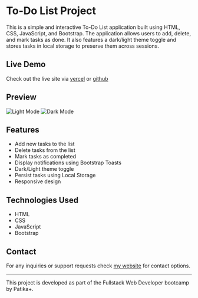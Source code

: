 # To-Do List Project

This is a simple and interactive To-Do List application built using HTML, CSS, JavaScript, and Bootstrap. The application allows users to add, delete, and mark tasks as done. It also features a dark/light theme toggle and stores tasks in local storage to preserve them across sessions.

## Live Demo

Check out the live site via [vercel](https://todo-app-ardacanbakis.vercel.app/) or [github](https://ardacanbakis.github.io/toDo-app/)

## Preview
![Light Mode](https://i.imgur.com/gHNBNgY.png)
![Dark Mode](https://i.imgur.com/zF8fnx5.png)
## Features

- Add new tasks to the list
- Delete tasks from the list
- Mark tasks as completed
- Display notifications using Bootstrap Toasts
- Dark/Light theme toggle
- Persist tasks using Local Storage
- Responsive design

## Technologies Used

- HTML
- CSS
- JavaScript
- Bootstrap

## Contact

For any inquiries or support requests check [my website](https://www.ardacanbakis.com) for contact options. 

---

This project is developed as part of the Fullstack Web Developer bootcamp by Patika+.
